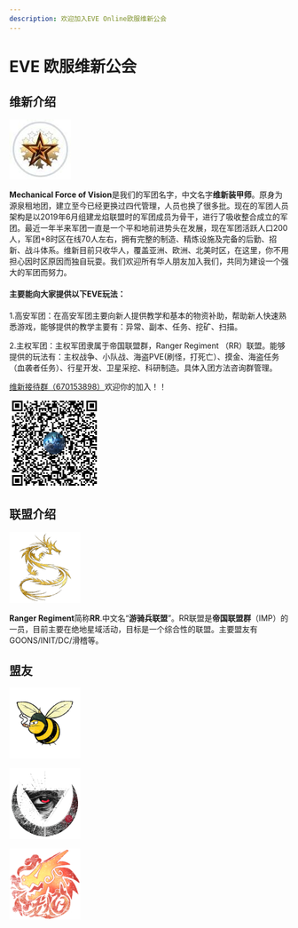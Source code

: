 ```yaml
---
description: 欢迎加入EVE Online欧服维新公会
---
```


# EVE 欧服维新公会

## 维新介绍

![Mechanical Force of Vision（维新）](.gitbook/assets/QQ图片20210712143440.jpg)

**Mechanical Force of Vision**是我们的军团名字，中文名字**维新装甲师**。原身为源泉租地团，建立至今已经更换过四代管理，人员也换了很多批。现在的军团人员架构是以2019年6月组建龙焰联盟时的军团成员为骨干，进行了吸收整合成立的军团。最近一年半来军团一直是一个平和地前进势头在发展，现在军团活跃人口200人，军团+8时区在线70人左右，拥有完整的制造、精炼设施及完备的后勤、招新、战斗体系。维新目前只收华人，覆盖亚洲、欧洲、北美时区，在这里，你不用担心因时区原因而独自玩耍。我们欢迎所有华人朋友加入我们，共同为建设一个强大的军团而努力。

#### 主要能向大家提供以下EVE玩法：

 1.高安军团：在高安军团主要向新人提供教学和基本的物资补助，帮助新人快速熟悉游戏，能够提供的教学主要有：异常、副本、任务、挖矿、扫描。

 2.主权军团：主权军团隶属于帝国联盟群，Ranger Regiment （RR）联盟。能够提供的玩法有：主权战争、小队战、海盗PVE(刷怪，打死亡）、摸金、海盗任务（血袭者任务）、行星开发、卫星采挖、科研制造。具体入团方法咨询群管理。

[维新接待群（670153898）](https://qm.qq.com/cgi-bin/qm/qr?k=oH29VcZ-rdxmVQPpuAg7nOr5kqusacW6\&jump_from=webapi)欢迎你的加入！！

![维新接待群（670153898）](.gitbook/assets/EVE-欧服华人接待群群聊二维码.png)

## 联盟介绍

![Ranger Regiment （RR）](<.gitbook/assets/logo (2).png>)

**Ranger Regiment**简称**RR**.中文名“**游骑兵联盟**”。RR联盟是**帝国联盟群**（IMP）的一员，目前主要在绝地星域活动，目标是一个综合性的联盟。主要盟友有GOONS/INIT/DC/滑稽等。

## 盟友

![	Goonswarm Federation（小蜜蜂）](.gitbook/assets/logo.png)

![	The Initiative. （INIT.）](<.gitbook/assets/logo (1).png>)



![Dracarys. （龙焰）](<.gitbook/assets/logo (3).png>)

